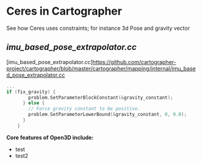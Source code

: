 

# Ceres in Cartographer

See how Ceres uses constraints; for instance 3d Pose and gravity vector 
##     *imu_based_pose_extrapolator.cc*

[imu_based_pose_extrapolator.cc]https://github.com/cartographer-project/cartographer/blob/master/cartographer/mapping/internal/imu_based_pose_extrapolator.cc
```c++
...
if (fix_gravity) {
        problem.SetParameterBlockConstant(&gravity_constant);
      } else {
        // Force gravity constant to be positive.
        problem.SetParameterLowerBound(&gravity_constant, 0, 0.0);
      }
    }
```
**Core features of Open3D include:**

* test
* test2



